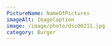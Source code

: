 ```yaml
---
PictureName: NameOfPictures
imageAlt: ImageCaption
image: /image/photo/dsc00211.jpg
category: Burger
---
```

